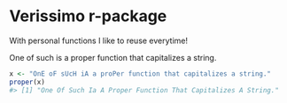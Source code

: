 
<!-- README.md is generated from README.Rmd. Please edit that file -->
Verissimo r-package
===================

With personal functions I like to reuse everytime!

One of such is a proper function that capitalizes a string.

``` r
x <- "OnE oF sUcH iA a proPer function that capitalizes a string."
proper(x)
#> [1] "One Of Such Ia A Proper Function That Capitalizes A String."
```
